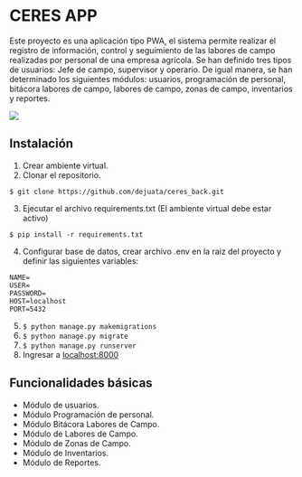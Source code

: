 CERES APP
================================

Este proyecto es una aplicación tipo PWA, el sistema permite realizar el registro de información, control y seguimiento de las labores de campo realizadas por personal de una empresa agrícola. Se han definido tres tipos de usuarios: Jefe de campo, supervisor y operario. De igual manera, se han determinado los siguientes módulos: usuarios, programación de personal, bitácora labores de campo, labores de campo, zonas de campo, inventarios y reportes.

![](https://res.cloudinary.com/dnat0jmou/image/upload/c_scale,w_602/v1635005896/idea_stk6p9.png)


Instalación
------------
1. Crear ambiente virtual.
2. Clonar el repositorio.
```
$ git clone https://github.com/dejuata/ceres_back.git
```
3. Ejecutar el archivo requirements.txt (El ambiente virtual debe estar activo)
```
$ pip install -r requirements.txt
```
4. Configurar base de datos, crear archivo .env en la raiz del proyecto y definir las siguientes variables:
```
NAME=
USER=
PASSWORD=
HOST=localhost
PORT=5432
```
5. ```$ python manage.py makemigrations```
6. ```$ python manage.py migrate```
7. ```$ python manage.py runserver```
8. Ingresar a [localhost:8000](http://localhost:8000/)

Funcionalidades básicas
------------

* Módulo de usuarios.
* Módulo Programación de personal.
* Módulo Bitácora Labores de Campo.
* Módulo de Labores de Campo.
* Módulo de Zonas de Campo.
* Módulo de Inventarios.
* Módulo de Reportes.


